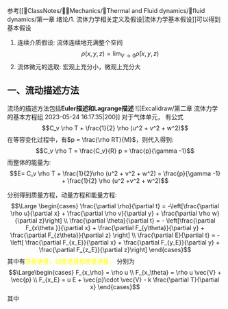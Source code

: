 参考[[📘ClassNotes/👨‍🔧Mechanics/🌊Thermal and Fluid dynamics/🌊fluid dynamics/第一章 绪论/1. 流体力学相关定义及假设|流体力学基本假设]]可以得到基本假设

1. 连续介质假设: 流体连续地充满整个空间
$$\rho(x,y,z) = \lim_{V \rightarrow  0} \bar{\rho}(x,y,z)$$
2. 流体微元的选取: 宏观上充分小，微观上充分大

## 一、流动描述方法
流场的描述方法包括**Euler描述和Lagrange描述**
![[Excalidraw/第二章 流体力学的基本方程组 2023-05-24 16.17.35|200]]
对于气体单元， 有公式
$$C_v \rho T + \frac{1}{2} \rho (u^2 + v^2 + w^2)$$
在等容变化过程中，有$p = \frac{\rho RT}{M}$，则代入得到: 
$$C_v \rho T = \frac{C_v}{R} p  = \frac{p}{\gamma -1}$$
而整体的能量为: 
$$E= C_v \rho T + \frac{1}{2}\rho (u^2 + v^2 + w^2) = \frac{p}{\gamma -1} + \frac{1}{2} \rho (u^2 +v^2 + w^2)$$

分别得到质量方程，动量方程和能量方程: 
$$\Large \begin{cases}
\frac{\partial \rho}{\partial t} = -\left[\frac{\partial \rho  u}{\partial x} + \frac{\partial \rho v}{\partial y} + \frac{\partial \rho w}{\partial z}\right] \\
\frac{\partial \theta}{\partial t} = - \left[\frac{\partial F_{x\theta }}{\partial x} + \frac{\partial F_{y\theta}}{\partial y} + \frac{\partial F_{z\theta}}{\partial z} \right] \\
\frac{\partial E}{\partial t} = - \left[ \frac{\partial F_{x_E}}{\partial x} + \frac{\partial F_{y_E}}{\partial y} + \frac{\partial F_{z_E}}{\partial z}\right]
\end{cases}$$
其中有<mark style="background: transparent; color: yellow">质量通量，动量通量和能量通量， </mark>分别为
$$\Large\begin{cases}
F_{x_\rho} = \rho  u \\
F_{x_\theta} = \rho u \vec{V} + \vec{p} \\
F_{x_E} = u E  + \vec{p}\cdot  \vec{V} - k \frac{\partial T}{\partial x}
\end{cases}$$
其中